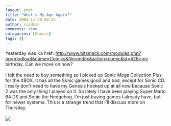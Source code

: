 ```yaml
---
layout: post
title: "What's My Age Again?"
date: 2004-11-30 02:24
author: rcadmin
comments: true
categories: [Comics]
tags: []
---
```

Yesterday was <a href=http://www.bitsmack.com/modules.php?op=modload&name=Comics&file=index&action=comic&id=428>my birthday.</a> Can we move on now?<br />
<br />
I felt the need to buy something so I picked up Sonic Mega Collection Plus for the XBOX. It has all the Sonic games good and bad, except for Sonic CD. I really don't need to have my Genesis hooked up at all now because Sonic 2 was the only thing I played on it. So lately I have been playing Super Mario 64 DS and Sonic the Hedgehog. I'm just buying games I already have, but for newer systems. This is a strange trend that I'll discuss more on Thursday.<Br><br><!--more--><img src='http://dl.bitsmack.com/comics/20041130.png'   />

